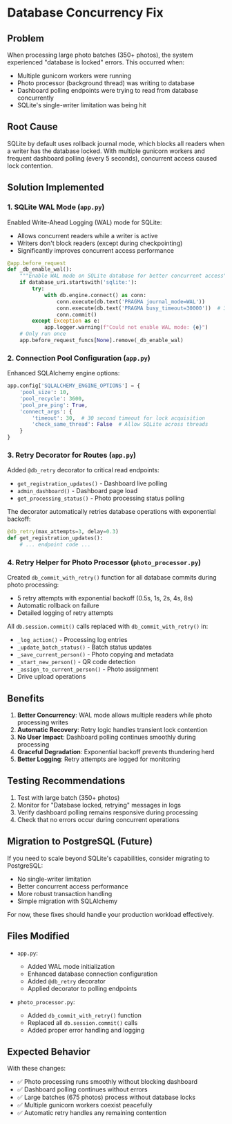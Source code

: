 # Database Concurrency Fix

## Problem
When processing large photo batches (350+ photos), the system experienced "database is locked" errors. This occurred when:
- Multiple gunicorn workers were running
- Photo processor (background thread) was writing to database
- Dashboard polling endpoints were trying to read from database concurrently
- SQLite's single-writer limitation was being hit

## Root Cause
SQLite by default uses rollback journal mode, which blocks all readers when a writer has the database locked. With multiple gunicorn workers and frequent dashboard polling (every 5 seconds), concurrent access caused lock contention.

## Solution Implemented

### 1. **SQLite WAL Mode** (`app.py`)
Enabled Write-Ahead Logging (WAL) mode for SQLite:
- Allows concurrent readers while a writer is active
- Writers don't block readers (except during checkpointing)
- Significantly improves concurrent access performance

```python
@app.before_request
def _db_enable_wal():
    """Enable WAL mode on SQLite database for better concurrent access"""
    if database_uri.startswith('sqlite:'):
        try:
            with db.engine.connect() as conn:
                conn.execute(db.text('PRAGMA journal_mode=WAL'))
                conn.execute(db.text('PRAGMA busy_timeout=30000'))  # 30 second timeout
                conn.commit()
        except Exception as e:
            app.logger.warning(f"Could not enable WAL mode: {e}")
    # Only run once
    app.before_request_funcs[None].remove(_db_enable_wal)
```

### 2. **Connection Pool Configuration** (`app.py`)
Enhanced SQLAlchemy engine options:
```python
app.config['SQLALCHEMY_ENGINE_OPTIONS'] = {
    'pool_size': 10,
    'pool_recycle': 3600,
    'pool_pre_ping': True,
    'connect_args': {
        'timeout': 30,  # 30 second timeout for lock acquisition
        'check_same_thread': False  # Allow SQLite across threads
    }
}
```

### 3. **Retry Decorator for Routes** (`app.py`)
Added `@db_retry` decorator to critical read endpoints:
- `get_registration_updates()` - Dashboard live polling
- `admin_dashboard()` - Dashboard page load
- `get_processing_status()` - Photo processing status polling

The decorator automatically retries database operations with exponential backoff:
```python
@db_retry(max_attempts=3, delay=0.3)
def get_registration_updates():
    # ... endpoint code ...
```

### 4. **Retry Helper for Photo Processor** (`photo_processor.py`)
Created `db_commit_with_retry()` function for all database commits during photo processing:
- 5 retry attempts with exponential backoff (0.5s, 1s, 2s, 4s, 8s)
- Automatic rollback on failure
- Detailed logging of retry attempts

All `db.session.commit()` calls replaced with `db_commit_with_retry()` in:
- `_log_action()` - Processing log entries
- `_update_batch_status()` - Batch status updates
- `_save_current_person()` - Photo copying and metadata
- `_start_new_person()` - QR code detection
- `_assign_to_current_person()` - Photo assignment
- Drive upload operations

## Benefits

1. **Better Concurrency**: WAL mode allows multiple readers while photo processing writes
2. **Automatic Recovery**: Retry logic handles transient lock contention
3. **No User Impact**: Dashboard polling continues smoothly during processing
4. **Graceful Degradation**: Exponential backoff prevents thundering herd
5. **Better Logging**: Retry attempts are logged for monitoring

## Testing Recommendations

1. Test with large batch (350+ photos)
2. Monitor for "Database locked, retrying" messages in logs
3. Verify dashboard polling remains responsive during processing
4. Check that no errors occur during concurrent operations

## Migration to PostgreSQL (Future)

If you need to scale beyond SQLite's capabilities, consider migrating to PostgreSQL:
- No single-writer limitation
- Better concurrent access performance
- More robust transaction handling
- Simple migration with SQLAlchemy

For now, these fixes should handle your production workload effectively.

## Files Modified

- `app.py`:
  - Added WAL mode initialization
  - Enhanced database connection configuration
  - Added `@db_retry` decorator
  - Applied decorator to polling endpoints

- `photo_processor.py`:
  - Added `db_commit_with_retry()` function
  - Replaced all `db.session.commit()` calls
  - Added proper error handling and logging

## Expected Behavior

With these changes:
- ✅ Photo processing runs smoothly without blocking dashboard
- ✅ Dashboard polling continues without errors
- ✅ Large batches (675 photos) process without database locks
- ✅ Multiple gunicorn workers coexist peacefully
- ✅ Automatic retry handles any remaining contention
